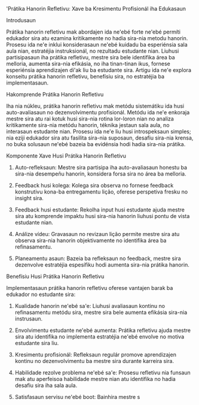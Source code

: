 'Prátika Hanorin Refletivu: Xave ba Kresimentu Profisionál iha Edukasaun

Introdusaun

Prátika hanorin refletivu mak abordajen ida ne'ebé forte ne'ebé permíti edukador sira atu ezamina kritikamente no hadia sira-nia metodu hanorin. Prosesu ida ne'e inklui konsiderasaun ne'ebé kuidadu ba esperiénsia sala aula nian, estratéjia instruksionál, no rezultadu estudante nian. Liuhusi partisipasaun iha prátika refletivu, mestre sira bele identifika área ba melloria, aumenta sira-nia efikásia, no iha tinan-tinan ikus, fornese esperiénsia aprendizajen di'ak liu ba estudante sira. Artigu ida ne'e explora konseitu prátika hanorin refletivu, benefísiu sira, no estratéjia ba implementasaun.

Hakomprende Prátika Hanorin Refletivu

Iha nia núkleu, prátika hanorin refletivu mak metódu sistemátiku ida husi auto-avaliasaun no dezenvolvimentu profisionál. Metódu ida ne'e enkoraja mestre sira atu rai kotuk husi sira-nia rotina lor-loron nian no analiza kritikamente sira-nia metódu hanorin, téknika jestaun sala aula, no interasaun estudante nian. Prosesu ida ne'e liu husi introspeksaun simples; nia eziji edukador sira atu fasilita sira-nia suposaun, desafiu sira-nia krensa, no buka solusaun ne'ebé bazeia ba evidénsia hodi hadia sira-nia prátika.

Komponente Xave Husi Prátika Hanorin Refletivu

1. Auto-refleksaun: Mestre sira partisipa iha auto-avaliasaun honestu ba sira-nia desempeñu hanorin, konsidera forsa sira no área ba melloria.

2. Feedback husi kolega: Kolega sira observa no fornese feedback konstrutivu kona-ba entregamentu lição, oferese perspetiva fresku no insight sira.

3. Feedback husi estudante: Rekolha input husi estudante ajuda mestre sira atu komprende impaktu husi sira-nia hanorin liuhusi pontu de vista estudante nian.

4. Análize vídeu: Gravasaun no revizaun lição permite mestre sira atu observa sira-nia hanorin objektivamente no identifika área ba refinasamentu.

5. Planeamentu asaun: Bazeia ba refleksaun no feedback, mestre sira dezenvolve estratéjia espesífiku hodi aumenta sira-nia prátika hanorin.

Benefísiu Husi Prátika Hanorin Refletivu

Implementasaun prátika hanorin refletivu oferese vantajen barak ba edukador no estudante sira:

1. Kualidade hanorin ne'ebé sa'e: Liuhusi avaliasaun kontinu no refinasamentu metódu sira, mestre sira bele aumenta efikásia sira-nia instrusaun.

2. Envolvimentu estudante ne'ebé aumenta: Prátika refletivu ajuda mestre sira atu identifika no implementa estratéjia ne'ebé envolve no motiva estudante sira liu.

3. Kresimentu profisionál: Refleksaun regulár promove aprendizajen kontinu no dezenvolvimentu ba mestre sira durante karreira sira.

4. Habilidade rezolve problema ne'ebé sa'e: Prosesu refletivu nia funsaun mak atu aperfeisoa habilidade mestre nian atu identifika no hadia desafiu sira iha sala aula.

5. Satisfasaun servisu ne'ebé boot: Bainhira mestre s